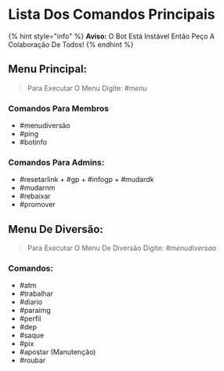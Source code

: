 # Lista Dos Comandos Principais

{% hint style="info" %}
**Aviso:** O Bot Está Instável Então Peço A Colaboração De Todos!
{% endhint %}

## Menu Principal:
> Para Executar O Menu Digite: *#menu*

### Comandos Para Membros 
+ #menudiversão
+ #ping
+ #botinfo

### Comandos Para Admins:
+ #resetarlink
+️ #gp
+️ #infogp
+️ #mudardk
+ #mudarnm
+ #rebaixar
+ #promover


## Menu De Diversão:
> Para Executar O Menu De Diversão Digite: *#menudiversao*

### Comandos:
+ #atm
+ #trabalhar
+ #diario
+ #paraimg
+ #perfil
+ #dep
+ #saque
+ #pix
+ #apostar (Manutenção)
+ #roubar